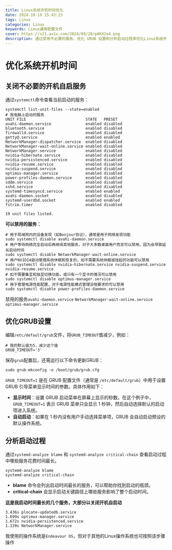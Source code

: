 ```yaml
---
title: Linux系统开机时间优化
date: 2024-10-19 15:43:23
tags: Linux
categories: Linux
keywords: Linux通用配置文件
cover: https://s21.ax1x.com/2024/09/20/pAKX2o4.png
description: 通过禁用不必要的服务、优化 GRUB 设置和分析启动过程来优化Linux系统开机时间
---
```

# 优化系统开机时间
## 关闭不必要的开机自启服务

通过`systemctl`命令查看当前启动的服务：

```
systemctl list-unit-files --state=enabled
# 我电脑上启动的服务
UNIT FILE                          STATE   PRESET  
avahi-daemon.service               enabled disabled
bluetooth.service                  enabled disabled
firewalld.service                  enabled disabled
getty@.service                     enabled enabled 
NetworkManager-dispatcher.service  enabled disabled
NetworkManager-wait-online.service enabled disabled
NetworkManager.service             enabled disabled
nvidia-hibernate.service           enabled disabled
nvidia-persistenced.service        enabled disabled
nvidia-resume.service              enabled disabled
nvidia-suspend.service             enabled disabled
optimus-manager.service            enabled disabled
power-profiles-daemon.service      enabled disabled
sddm.service                       enabled disabled
sshd.service                       enabled disabled
systemd-timesyncd.service          enabled enabled 
avahi-daemon.socket                enabled disabled
systemd-userdbd.socket             enabled enabled 
fstrim.timer                       enabled disabled

19 unit files listed.
```

**可以禁用的服务：**

```
# 用于局域网内的设备发现（如Bonjour协议），通常是用于网络发现功能
sudo systemctl disable avahi-daemon.service
# 用户等待网络完全启动后再继续其他服务，对于大多数桌面用户而言可以禁用，因为会导致延长启动时间
sudo systemctl disable NetworkManager-wait-online.service
# 用户NVIDIA驱动管理系统休眠和恢复的，如不需要系统休眠或挂起的功能可以禁用
sudo systemctl disable nvidia-hibernate.service nvidia-suspend.service nvidia-resume.service
# 如不需要集显和独显切换功能，或只有一个显卡的情况可以禁用
sudo systemctl disable optimus-manager.service
# 用于管理电源性能配置，对于电源性能模式管理没啥要求的可以禁用
sudo systemctl disable power-profiles-daemon.service
```

禁用的服务`avahi-daemon.service` `NetworkManager-wait-online.service` `optimus-manager.service`

## 优化GRUB设置

编辑`/etc/default/grub`文件，将`GRUB_TIMEOUT`值减少，例如：

```
# 我的默认值为5，减少这个值
GRUB_TIMEOUT='3'
```

保存`grub`配置后，还需运行以下命令更新GRUB：

```
sudo grub-mkconfig -o /boot/grub/grub.cfg
```

`GRUB_TIMEOUT=1` 是在 GRUB 配置文件（通常是 `/etc/default/grub`）中用于设置 GRUB 引导菜单显示时间的参数。具体作用如下：

- **显示时间**：设置 GRUB 启动菜单在屏幕上显示的秒数。在这个例子中，`GRUB_TIMEOUT=1` 表示 GRUB 菜单只会显示 1 秒钟，然后自动选择默认的启动项进入系统。
- **自动启动**：如果在 1 秒内没有用户手动选择菜单项，GRUB 会自动启动预设的默认操作系统。

## 分析启动过程

通过`systemd-analyze blame` 和 `systemd-analyze critical-chain` 查看启动过程中哪些服务花费时间最长。

```
systemd-analyze blame
systemd-analyze critical-chain
```

- **blame** 命令会列出启动时间最长的服务，可以帮助你找到启动的瓶颈。
- **critical-chain** 会显示启动关键路径上哪些服务影响了整个启动时间。

**这是我启动时间最长的几个服务，大部分以关闭开机自启动**

```
3.436s plocate-updatedb.service
1.699s optimus-manager.service
1.672s nvidia-persistenced.service
1.139s NetworkManager.service
```

我使用的操作系统是`Endeavour OS`，但对于其他的Linux操作系统也可按照该步骤操作
